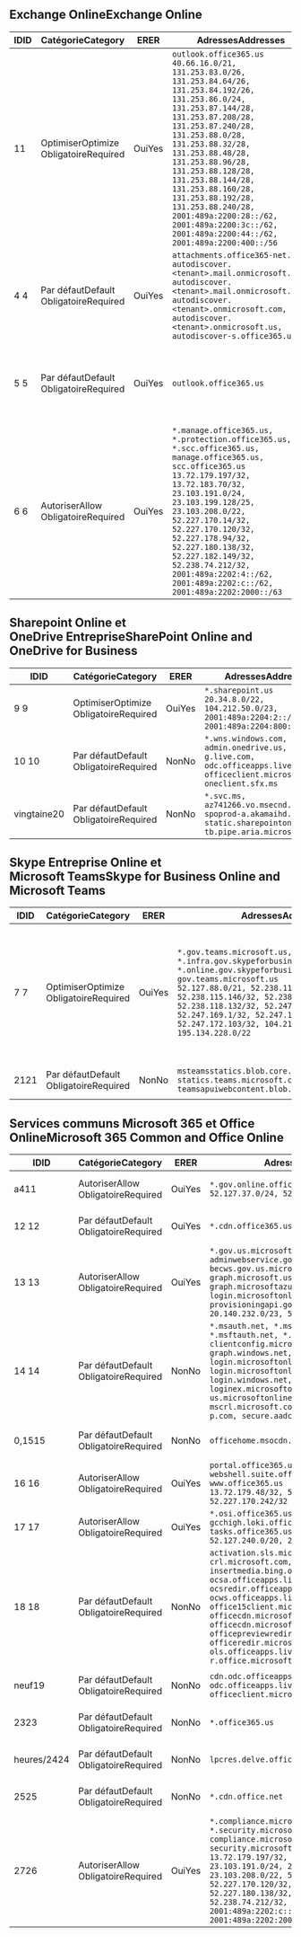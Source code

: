 <!--THIS FILE IS AUTOMATICALLY GENERATED. MANUAL CHANGES WILL BE OVERWRITTEN.-->
<!--Please contact the Office 365 Endpoints team with any questions.-->
<!--USGovGCCHigh endpoints version 2020052800-->
<!--File generated 2020-05-28 11:00:09.4853-->

## <a name="exchange-online"></a><span data-ttu-id="d954a-101">Exchange Online</span><span class="sxs-lookup"><span data-stu-id="d954a-101">Exchange Online</span></span>

<span data-ttu-id="d954a-102">ID</span><span class="sxs-lookup"><span data-stu-id="d954a-102">ID</span></span> | <span data-ttu-id="d954a-103">Catégorie</span><span class="sxs-lookup"><span data-stu-id="d954a-103">Category</span></span> | <span data-ttu-id="d954a-104">ER</span><span class="sxs-lookup"><span data-stu-id="d954a-104">ER</span></span> | <span data-ttu-id="d954a-105">Adresses</span><span class="sxs-lookup"><span data-stu-id="d954a-105">Addresses</span></span> | <span data-ttu-id="d954a-106">Ports</span><span class="sxs-lookup"><span data-stu-id="d954a-106">Ports</span></span>
-- | -------------------- | --- | ------------------------------------------------------------------------------------------------------------------------------------------------------------------------------------------------------------------------------------------------------------------------------------------------------------------------------------------------------------------------------------------------------------------------------------------------ | -------------------------------
<span data-ttu-id="d954a-107">1</span><span class="sxs-lookup"><span data-stu-id="d954a-107">1</span></span> | <span data-ttu-id="d954a-108">Optimiser</span><span class="sxs-lookup"><span data-stu-id="d954a-108">Optimize</span></span><BR><span data-ttu-id="d954a-109">Obligatoire</span><span class="sxs-lookup"><span data-stu-id="d954a-109">Required</span></span> | <span data-ttu-id="d954a-110">Oui</span><span class="sxs-lookup"><span data-stu-id="d954a-110">Yes</span></span> | `outlook.office365.us`<BR>`40.66.16.0/21, 131.253.83.0/26, 131.253.84.64/26, 131.253.84.192/26, 131.253.86.0/24, 131.253.87.144/28, 131.253.87.208/28, 131.253.87.240/28, 131.253.88.0/28, 131.253.88.32/28, 131.253.88.48/28, 131.253.88.96/28, 131.253.88.128/28, 131.253.88.144/28, 131.253.88.160/28, 131.253.88.192/28, 131.253.88.240/28, 2001:489a:2200:28::/62, 2001:489a:2200:3c::/62, 2001:489a:2200:44::/62, 2001:489a:2200:400::/56` | <span data-ttu-id="d954a-111">**TCP :** 443, 80</span><span class="sxs-lookup"><span data-stu-id="d954a-111">**TCP:** 443, 80</span></span>
<span data-ttu-id="d954a-112">4 </span><span class="sxs-lookup"><span data-stu-id="d954a-112">4</span></span> | <span data-ttu-id="d954a-113">Par défaut</span><span class="sxs-lookup"><span data-stu-id="d954a-113">Default</span></span><BR><span data-ttu-id="d954a-114">Obligatoire</span><span class="sxs-lookup"><span data-stu-id="d954a-114">Required</span></span> | <span data-ttu-id="d954a-115">Oui</span><span class="sxs-lookup"><span data-stu-id="d954a-115">Yes</span></span> | `attachments.office365-net.us, autodiscover.<tenant>.mail.onmicrosoft.com, autodiscover.<tenant>.mail.onmicrosoft.us, autodiscover.<tenant>.onmicrosoft.com, autodiscover.<tenant>.onmicrosoft.us, autodiscover-s.office365.us` | <span data-ttu-id="d954a-116">**TCP :** 443, 80</span><span class="sxs-lookup"><span data-stu-id="d954a-116">**TCP:** 443, 80</span></span>
<span data-ttu-id="d954a-117">5 </span><span class="sxs-lookup"><span data-stu-id="d954a-117">5</span></span> | <span data-ttu-id="d954a-118">Par défaut</span><span class="sxs-lookup"><span data-stu-id="d954a-118">Default</span></span><BR><span data-ttu-id="d954a-119">Obligatoire</span><span class="sxs-lookup"><span data-stu-id="d954a-119">Required</span></span> | <span data-ttu-id="d954a-120">Oui</span><span class="sxs-lookup"><span data-stu-id="d954a-120">Yes</span></span> | `outlook.office365.us` | <span data-ttu-id="d954a-121">**TCP :** 143, 25, 587, 993, 995</span><span class="sxs-lookup"><span data-stu-id="d954a-121">**TCP:** 143, 25, 587, 993, 995</span></span>
<span data-ttu-id="d954a-122">6 </span><span class="sxs-lookup"><span data-stu-id="d954a-122">6</span></span> | <span data-ttu-id="d954a-123">Autoriser</span><span class="sxs-lookup"><span data-stu-id="d954a-123">Allow</span></span><BR><span data-ttu-id="d954a-124">Obligatoire</span><span class="sxs-lookup"><span data-stu-id="d954a-124">Required</span></span> | <span data-ttu-id="d954a-125">Oui</span><span class="sxs-lookup"><span data-stu-id="d954a-125">Yes</span></span> | `*.manage.office365.us, *.protection.office365.us, *.scc.office365.us, manage.office365.us, scc.office365.us`<BR>`13.72.179.197/32, 13.72.183.70/32, 23.103.191.0/24, 23.103.199.128/25, 23.103.208.0/22, 52.227.170.14/32, 52.227.170.120/32, 52.227.178.94/32, 52.227.180.138/32, 52.227.182.149/32, 52.238.74.212/32, 2001:489a:2202:4::/62, 2001:489a:2202:c::/62, 2001:489a:2202:2000::/63` | <span data-ttu-id="d954a-126">**TCP :** 25, 443</span><span class="sxs-lookup"><span data-stu-id="d954a-126">**TCP:** 25, 443</span></span>

## <a name="sharepoint-online-and-onedrive-for-business"></a><span data-ttu-id="d954a-127">Sharepoint Online et OneDrive Entreprise</span><span class="sxs-lookup"><span data-stu-id="d954a-127">SharePoint Online and OneDrive for Business</span></span>

<span data-ttu-id="d954a-128">ID</span><span class="sxs-lookup"><span data-stu-id="d954a-128">ID</span></span> | <span data-ttu-id="d954a-129">Catégorie</span><span class="sxs-lookup"><span data-stu-id="d954a-129">Category</span></span> | <span data-ttu-id="d954a-130">ER</span><span class="sxs-lookup"><span data-stu-id="d954a-130">ER</span></span> | <span data-ttu-id="d954a-131">Adresses</span><span class="sxs-lookup"><span data-stu-id="d954a-131">Addresses</span></span> | <span data-ttu-id="d954a-132">Ports</span><span class="sxs-lookup"><span data-stu-id="d954a-132">Ports</span></span>
-- | -------------------- | --- | ------------------------------------------------------------------------------------------------------------------------- | ----------------
<span data-ttu-id="d954a-133">9 </span><span class="sxs-lookup"><span data-stu-id="d954a-133">9</span></span> | <span data-ttu-id="d954a-134">Optimiser</span><span class="sxs-lookup"><span data-stu-id="d954a-134">Optimize</span></span><BR><span data-ttu-id="d954a-135">Obligatoire</span><span class="sxs-lookup"><span data-stu-id="d954a-135">Required</span></span> | <span data-ttu-id="d954a-136">Oui</span><span class="sxs-lookup"><span data-stu-id="d954a-136">Yes</span></span> | `*.sharepoint.us`<BR>`20.34.8.0/22, 104.212.50.0/23, 2001:489a:2204:2::/63, 2001:489a:2204:800::/54` | <span data-ttu-id="d954a-137">**TCP :** 443, 80</span><span class="sxs-lookup"><span data-stu-id="d954a-137">**TCP:** 443, 80</span></span>
<span data-ttu-id="d954a-138">10 </span><span class="sxs-lookup"><span data-stu-id="d954a-138">10</span></span> | <span data-ttu-id="d954a-139">Par défaut</span><span class="sxs-lookup"><span data-stu-id="d954a-139">Default</span></span><BR><span data-ttu-id="d954a-140">Obligatoire</span><span class="sxs-lookup"><span data-stu-id="d954a-140">Required</span></span> | <span data-ttu-id="d954a-141">Non</span><span class="sxs-lookup"><span data-stu-id="d954a-141">No</span></span> | `*.wns.windows.com, admin.onedrive.us, g.live.com, odc.officeapps.live.com, officeclient.microsoft.com, oneclient.sfx.ms` | <span data-ttu-id="d954a-142">**TCP :** 443, 80</span><span class="sxs-lookup"><span data-stu-id="d954a-142">**TCP:** 443, 80</span></span>
<span data-ttu-id="d954a-143">vingtaine</span><span class="sxs-lookup"><span data-stu-id="d954a-143">20</span></span> | <span data-ttu-id="d954a-144">Par défaut</span><span class="sxs-lookup"><span data-stu-id="d954a-144">Default</span></span><BR><span data-ttu-id="d954a-145">Obligatoire</span><span class="sxs-lookup"><span data-stu-id="d954a-145">Required</span></span> | <span data-ttu-id="d954a-146">Non</span><span class="sxs-lookup"><span data-stu-id="d954a-146">No</span></span> | `*.svc.ms, az741266.vo.msecnd.net, spoprod-a.akamaihd.net, static.sharepointonline.com, tb.pipe.aria.microsoft.com` | <span data-ttu-id="d954a-147">**TCP :** 443, 80</span><span class="sxs-lookup"><span data-stu-id="d954a-147">**TCP:** 443, 80</span></span>

## <a name="skype-for-business-online-and-microsoft-teams"></a><span data-ttu-id="d954a-148">Skype Entreprise Online et Microsoft Teams</span><span class="sxs-lookup"><span data-stu-id="d954a-148">Skype for Business Online and Microsoft Teams</span></span>

<span data-ttu-id="d954a-149">ID</span><span class="sxs-lookup"><span data-stu-id="d954a-149">ID</span></span> | <span data-ttu-id="d954a-150">Catégorie</span><span class="sxs-lookup"><span data-stu-id="d954a-150">Category</span></span> | <span data-ttu-id="d954a-151">ER</span><span class="sxs-lookup"><span data-stu-id="d954a-151">ER</span></span> | <span data-ttu-id="d954a-152">Adresses</span><span class="sxs-lookup"><span data-stu-id="d954a-152">Addresses</span></span> | <span data-ttu-id="d954a-153">Ports</span><span class="sxs-lookup"><span data-stu-id="d954a-153">Ports</span></span>
-- | -------------------- | --- | --------------------------------------------------------------------------------------------------------------------------------------------------------------------------------------------------------------------------------------------------------------------------------------------------------------------------------- | ---------------------------------------------------
<span data-ttu-id="d954a-154">7 </span><span class="sxs-lookup"><span data-stu-id="d954a-154">7</span></span> | <span data-ttu-id="d954a-155">Optimiser</span><span class="sxs-lookup"><span data-stu-id="d954a-155">Optimize</span></span><BR><span data-ttu-id="d954a-156">Obligatoire</span><span class="sxs-lookup"><span data-stu-id="d954a-156">Required</span></span> | <span data-ttu-id="d954a-157">Oui</span><span class="sxs-lookup"><span data-stu-id="d954a-157">Yes</span></span> | `*.gov.teams.microsoft.us, *.infra.gov.skypeforbusiness.us, *.online.gov.skypeforbusiness.us, gov.teams.microsoft.us`<BR>`52.127.88.0/21, 52.238.114.160/32, 52.238.115.146/32, 52.238.117.171/32, 52.238.118.132/32, 52.247.167.192/32, 52.247.169.1/32, 52.247.172.50/32, 52.247.172.103/32, 104.212.44.0/22, 195.134.228.0/22` | <span data-ttu-id="d954a-158">**TCP :** 443, 80</span><span class="sxs-lookup"><span data-stu-id="d954a-158">**TCP:** 443, 80</span></span><BR><span data-ttu-id="d954a-159">**UDP :** 3478, 3479, 3480, 3481</span><span class="sxs-lookup"><span data-stu-id="d954a-159">**UDP:** 3478, 3479, 3480, 3481</span></span>
<span data-ttu-id="d954a-160"> 21</span><span class="sxs-lookup"><span data-stu-id="d954a-160">21</span></span> | <span data-ttu-id="d954a-161">Par défaut</span><span class="sxs-lookup"><span data-stu-id="d954a-161">Default</span></span><BR><span data-ttu-id="d954a-162">Obligatoire</span><span class="sxs-lookup"><span data-stu-id="d954a-162">Required</span></span> | <span data-ttu-id="d954a-163">Non</span><span class="sxs-lookup"><span data-stu-id="d954a-163">No</span></span> | `msteamsstatics.blob.core.usgovcloudapi.net, statics.teams.microsoft.com, teamsapuiwebcontent.blob.core.usgovcloudapi.net` | <span data-ttu-id="d954a-164">**TCP :** 443</span><span class="sxs-lookup"><span data-stu-id="d954a-164">**TCP:** 443</span></span>

## <a name="microsoft-365-common-and-office-online"></a><span data-ttu-id="d954a-165">Services communs Microsoft 365 et Office Online</span><span class="sxs-lookup"><span data-stu-id="d954a-165">Microsoft 365 Common and Office Online</span></span>

<span data-ttu-id="d954a-166">ID</span><span class="sxs-lookup"><span data-stu-id="d954a-166">ID</span></span> | <span data-ttu-id="d954a-167">Catégorie</span><span class="sxs-lookup"><span data-stu-id="d954a-167">Category</span></span> | <span data-ttu-id="d954a-168">ER</span><span class="sxs-lookup"><span data-stu-id="d954a-168">ER</span></span> | <span data-ttu-id="d954a-169">Adresses</span><span class="sxs-lookup"><span data-stu-id="d954a-169">Addresses</span></span> | <span data-ttu-id="d954a-170">Ports</span><span class="sxs-lookup"><span data-stu-id="d954a-170">Ports</span></span>
-- | ------------------- | --- | ---------------------------------------------------------------------------------------------------------------------------------------------------------------------------------------------------------------------------------------------------------------------------------------------------------------------------------------------------------------------------------------------- | ----------------
<span data-ttu-id="d954a-171">a4</span><span class="sxs-lookup"><span data-stu-id="d954a-171">11</span></span> | <span data-ttu-id="d954a-172">Autoriser</span><span class="sxs-lookup"><span data-stu-id="d954a-172">Allow</span></span><BR><span data-ttu-id="d954a-173">Obligatoire</span><span class="sxs-lookup"><span data-stu-id="d954a-173">Required</span></span> | <span data-ttu-id="d954a-174">Oui</span><span class="sxs-lookup"><span data-stu-id="d954a-174">Yes</span></span> | `*.gov.online.office365.us`<BR>`52.127.37.0/24, 52.127.82.0/23` | <span data-ttu-id="d954a-175">**TCP :** 443</span><span class="sxs-lookup"><span data-stu-id="d954a-175">**TCP:** 443</span></span>
<span data-ttu-id="d954a-176">12 </span><span class="sxs-lookup"><span data-stu-id="d954a-176">12</span></span> | <span data-ttu-id="d954a-177">Par défaut</span><span class="sxs-lookup"><span data-stu-id="d954a-177">Default</span></span><BR><span data-ttu-id="d954a-178">Obligatoire</span><span class="sxs-lookup"><span data-stu-id="d954a-178">Required</span></span> | <span data-ttu-id="d954a-179">Oui</span><span class="sxs-lookup"><span data-stu-id="d954a-179">Yes</span></span> | `*.cdn.office365.us` | <span data-ttu-id="d954a-180">**TCP :** 443</span><span class="sxs-lookup"><span data-stu-id="d954a-180">**TCP:** 443</span></span>
<span data-ttu-id="d954a-181">13 </span><span class="sxs-lookup"><span data-stu-id="d954a-181">13</span></span> | <span data-ttu-id="d954a-182">Autoriser</span><span class="sxs-lookup"><span data-stu-id="d954a-182">Allow</span></span><BR><span data-ttu-id="d954a-183">Obligatoire</span><span class="sxs-lookup"><span data-stu-id="d954a-183">Required</span></span> | <span data-ttu-id="d954a-184">Oui</span><span class="sxs-lookup"><span data-stu-id="d954a-184">Yes</span></span> | `*.gov.us.microsoftonline.com, adminwebservice.gov.us.microsoftonline.com, becws.gov.us.microsoftonline.com, graph.microsoft.us, graph.microsoftazure.us, login.microsoftonline.us, provisioningapi.gov.us.microsoftonline.com`<BR>`20.140.232.0/23, 52.126.194.0/23` | <span data-ttu-id="d954a-185">**TCP :** 443</span><span class="sxs-lookup"><span data-stu-id="d954a-185">**TCP:** 443</span></span>
<span data-ttu-id="d954a-186">14 </span><span class="sxs-lookup"><span data-stu-id="d954a-186">14</span></span> | <span data-ttu-id="d954a-187">Par défaut</span><span class="sxs-lookup"><span data-stu-id="d954a-187">Default</span></span><BR><span data-ttu-id="d954a-188">Obligatoire</span><span class="sxs-lookup"><span data-stu-id="d954a-188">Required</span></span> | <span data-ttu-id="d954a-189">Non</span><span class="sxs-lookup"><span data-stu-id="d954a-189">No</span></span> | `*.msauth.net, *.msauthimages.us, *.msftauth.net, *.msftauthimages.us, clientconfig.microsoftonline-p.net, graph.windows.net, login.microsoftonline.com, login.microsoftonline-p.com, login.windows.net, loginex.microsoftonline.com, login-us.microsoftonline.com, mscrl.microsoft.com, nexus.microsoftonline-p.com, secure.aadcdn.microsoftonline-p.com` | <span data-ttu-id="d954a-190">**TCP :** 443</span><span class="sxs-lookup"><span data-stu-id="d954a-190">**TCP:** 443</span></span>
<span data-ttu-id="d954a-191">0,15</span><span class="sxs-lookup"><span data-stu-id="d954a-191">15</span></span> | <span data-ttu-id="d954a-192">Par défaut</span><span class="sxs-lookup"><span data-stu-id="d954a-192">Default</span></span><BR><span data-ttu-id="d954a-193">Obligatoire</span><span class="sxs-lookup"><span data-stu-id="d954a-193">Required</span></span> | <span data-ttu-id="d954a-194">Non</span><span class="sxs-lookup"><span data-stu-id="d954a-194">No</span></span> | `officehome.msocdn.us, prod.msocdn.us` | <span data-ttu-id="d954a-195">**TCP :** 443, 80</span><span class="sxs-lookup"><span data-stu-id="d954a-195">**TCP:** 443, 80</span></span>
<span data-ttu-id="d954a-196">16 </span><span class="sxs-lookup"><span data-stu-id="d954a-196">16</span></span> | <span data-ttu-id="d954a-197">Autoriser</span><span class="sxs-lookup"><span data-stu-id="d954a-197">Allow</span></span><BR><span data-ttu-id="d954a-198">Obligatoire</span><span class="sxs-lookup"><span data-stu-id="d954a-198">Required</span></span> | <span data-ttu-id="d954a-199">Oui</span><span class="sxs-lookup"><span data-stu-id="d954a-199">Yes</span></span> | `portal.office365.us, webshell.suite.office365.us, www.office365.us`<BR>`13.72.179.48/32, 52.227.167.206/32, 52.227.170.242/32` | <span data-ttu-id="d954a-200">**TCP :** 443, 80</span><span class="sxs-lookup"><span data-stu-id="d954a-200">**TCP:** 443, 80</span></span>
<span data-ttu-id="d954a-201">17 </span><span class="sxs-lookup"><span data-stu-id="d954a-201">17</span></span> | <span data-ttu-id="d954a-202">Autoriser</span><span class="sxs-lookup"><span data-stu-id="d954a-202">Allow</span></span><BR><span data-ttu-id="d954a-203">Obligatoire</span><span class="sxs-lookup"><span data-stu-id="d954a-203">Required</span></span> | <span data-ttu-id="d954a-204">Oui</span><span class="sxs-lookup"><span data-stu-id="d954a-204">Yes</span></span> | `*.osi.office365.us, gcchigh.loki.office365.us, tasks.office365.us`<BR>`52.127.240.0/20, 2001:489a:2206::/48` | <span data-ttu-id="d954a-205">**TCP :** 443</span><span class="sxs-lookup"><span data-stu-id="d954a-205">**TCP:** 443</span></span>
<span data-ttu-id="d954a-206">18 </span><span class="sxs-lookup"><span data-stu-id="d954a-206">18</span></span> | <span data-ttu-id="d954a-207">Par défaut</span><span class="sxs-lookup"><span data-stu-id="d954a-207">Default</span></span><BR><span data-ttu-id="d954a-208">Obligatoire</span><span class="sxs-lookup"><span data-stu-id="d954a-208">Required</span></span> | <span data-ttu-id="d954a-209">Non</span><span class="sxs-lookup"><span data-stu-id="d954a-209">No</span></span> | `activation.sls.microsoft.com, crl.microsoft.com, go.microsoft.com, insertmedia.bing.office.net, ocsa.officeapps.live.com, ocsredir.officeapps.live.com, ocws.officeapps.live.com, office15client.microsoft.com, officecdn.microsoft.com, officecdn.microsoft.com.edgesuite.net, officepreviewredir.microsoft.com, officeredir.microsoft.com, ols.officeapps.live.com, r.office.microsoft.com` | <span data-ttu-id="d954a-210">**TCP :** 443, 80</span><span class="sxs-lookup"><span data-stu-id="d954a-210">**TCP:** 443, 80</span></span>
<span data-ttu-id="d954a-211">neuf</span><span class="sxs-lookup"><span data-stu-id="d954a-211">19</span></span> | <span data-ttu-id="d954a-212">Par défaut</span><span class="sxs-lookup"><span data-stu-id="d954a-212">Default</span></span><BR><span data-ttu-id="d954a-213">Obligatoire</span><span class="sxs-lookup"><span data-stu-id="d954a-213">Required</span></span> | <span data-ttu-id="d954a-214">Non</span><span class="sxs-lookup"><span data-stu-id="d954a-214">No</span></span> | `cdn.odc.officeapps.live.com, odc.officeapps.live.com, officeclient.microsoft.com` | <span data-ttu-id="d954a-215">**TCP :** 443, 80</span><span class="sxs-lookup"><span data-stu-id="d954a-215">**TCP:** 443, 80</span></span>
<span data-ttu-id="d954a-216">23</span><span class="sxs-lookup"><span data-stu-id="d954a-216">23</span></span> | <span data-ttu-id="d954a-217">Par défaut</span><span class="sxs-lookup"><span data-stu-id="d954a-217">Default</span></span><BR><span data-ttu-id="d954a-218">Obligatoire</span><span class="sxs-lookup"><span data-stu-id="d954a-218">Required</span></span> | <span data-ttu-id="d954a-219">Non</span><span class="sxs-lookup"><span data-stu-id="d954a-219">No</span></span> | `*.office365.us` | <span data-ttu-id="d954a-220">**TCP :** 443, 80</span><span class="sxs-lookup"><span data-stu-id="d954a-220">**TCP:** 443, 80</span></span>
<span data-ttu-id="d954a-221">heures/24</span><span class="sxs-lookup"><span data-stu-id="d954a-221">24</span></span> | <span data-ttu-id="d954a-222">Par défaut</span><span class="sxs-lookup"><span data-stu-id="d954a-222">Default</span></span><BR><span data-ttu-id="d954a-223">Obligatoire</span><span class="sxs-lookup"><span data-stu-id="d954a-223">Required</span></span> | <span data-ttu-id="d954a-224">Non</span><span class="sxs-lookup"><span data-stu-id="d954a-224">No</span></span> | `lpcres.delve.office.com` | <span data-ttu-id="d954a-225">**TCP :** 443</span><span class="sxs-lookup"><span data-stu-id="d954a-225">**TCP:** 443</span></span>
<span data-ttu-id="d954a-226">25</span><span class="sxs-lookup"><span data-stu-id="d954a-226">25</span></span> | <span data-ttu-id="d954a-227">Par défaut</span><span class="sxs-lookup"><span data-stu-id="d954a-227">Default</span></span><BR><span data-ttu-id="d954a-228">Obligatoire</span><span class="sxs-lookup"><span data-stu-id="d954a-228">Required</span></span> | <span data-ttu-id="d954a-229">Non</span><span class="sxs-lookup"><span data-stu-id="d954a-229">No</span></span> | `*.cdn.office.net` | <span data-ttu-id="d954a-230">**TCP :** 443</span><span class="sxs-lookup"><span data-stu-id="d954a-230">**TCP:** 443</span></span>
<span data-ttu-id="d954a-231">27</span><span class="sxs-lookup"><span data-stu-id="d954a-231">26</span></span> | <span data-ttu-id="d954a-232">Autoriser</span><span class="sxs-lookup"><span data-stu-id="d954a-232">Allow</span></span><BR><span data-ttu-id="d954a-233">Obligatoire</span><span class="sxs-lookup"><span data-stu-id="d954a-233">Required</span></span> | <span data-ttu-id="d954a-234">Oui</span><span class="sxs-lookup"><span data-stu-id="d954a-234">Yes</span></span> | `*.compliance.microsoft.us, *.security.microsoft.us, compliance.microsoft.us, security.microsoft.us`<BR>`13.72.179.197/32, 13.72.183.70/32, 23.103.191.0/24, 23.103.199.128/25, 23.103.208.0/22, 52.227.170.14/32, 52.227.170.120/32, 52.227.178.94/32, 52.227.180.138/32, 52.227.182.149/32, 52.238.74.212/32, 2001:489a:2202:4::/62, 2001:489a:2202:c::/62, 2001:489a:2202:2000::/63` | <span data-ttu-id="d954a-235">**TCP :** 443, 80</span><span class="sxs-lookup"><span data-stu-id="d954a-235">**TCP:** 443, 80</span></span>
